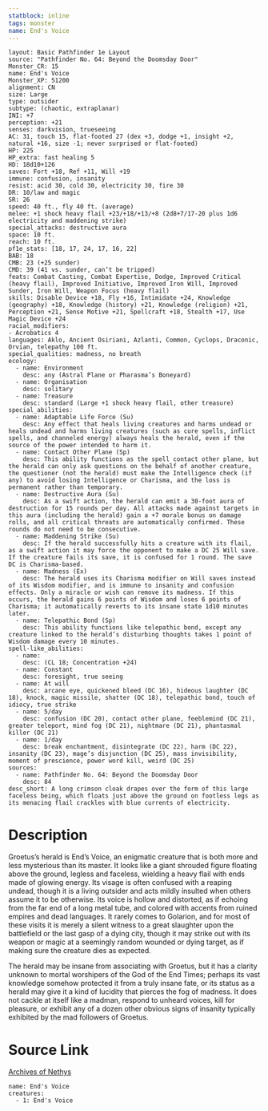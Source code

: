 ```yaml
---
statblock: inline
tags: monster
name: End's Voice
---
```

```statblock
layout: Basic Pathfinder 1e Layout
source: "Pathfinder No. 64: Beyond the Doomsday Door"
Monster_CR: 15
name: End's Voice
Monster_XP: 51200
alignment: CN
size: Large
type: outsider
subtype: (chaotic, extraplanar)
INI: +7
perception: +21
senses: darkvision, trueseeing
AC: 31, touch 15, flat-footed 27 (dex +3, dodge +1, insight +2, natural +16, size -1; never surprised or flat-footed)
HP: 225
HP_extra: fast healing 5
HD: 18d10+126
saves: Fort +18, Ref +11, Will +19
immune: confusion, insanity
resist: acid 30, cold 30, electricity 30, fire 30
DR: 10/law and magic
SR: 26
speed: 40 ft., fly 40 ft. (average)
melee: +1 shock heavy flail +23/+18/+13/+8 (2d8+7/17-20 plus 1d6 electricity and maddening strike)
special_attacks: destructive aura
space: 10 ft.
reach: 10 ft.
pf1e_stats: [18, 17, 24, 17, 16, 22]
BAB: 18
CMB: 23 (+25 sunder)
CMD: 39 (41 vs. sunder, can’t be tripped)
feats: Combat Casting, Combat Expertise, Dodge, Improved Critical (heavy flail), Improved Initiative, Improved Iron Will, Improved Sunder, Iron Will, Weapon Focus (heavy flail)
skills: Disable Device +18, Fly +16, Intimidate +24, Knowledge (geography) +18, Knowledge (history) +21, Knowledge (religion) +21, Perception +21, Sense Motive +21, Spellcraft +18, Stealth +17, Use Magic Device +24
racial_modifiers:
- Acrobatics 4
languages: Aklo, Ancient Osiriani, Azlanti, Common, Cyclops, Draconic, Orvian, telepathy 100 ft.
special_qualities: madness, no breath
ecology:
  - name: Environment
    desc: any (Astral Plane or Pharasma’s Boneyard)
  - name: Organisation
    desc: solitary
  - name: Treasure
    desc: standard (Large +1 shock heavy flail, other treasure)
special_abilities:
  - name: Adaptable Life Force (Su)
    desc: Any effect that heals living creatures and harms undead or heals undead and harms living creatures (such as cure spells, inflict spells, and channeled energy) always heals the herald, even if the source of the power intended to harm it.
  - name: Contact Other Plane (Sp)
    desc: This ability functions as the spell contact other plane, but the herald can only ask questions on the behalf of another creature, the questioner (not the herald) must make the Intelligence check (if any) to avoid losing Intelligence or Charisma, and the loss is permanent rather than temporary.
  - name: Destructive Aura (Su)
    desc: As a swift action, the herald can emit a 30-foot aura of destruction for 15 rounds per day. All attacks made against targets in this aura (including the herald) gain a +7 morale bonus on damage rolls, and all critical threats are automatically confirmed. These rounds do not need to be consecutive.
  - name: Maddening Strike (Su)
    desc: If the herald successfully hits a creature with its flail, as a swift action it may force the opponent to make a DC 25 Will save. If the creature fails its save, it is confused for 1 round. The save DC is Charisma-based.
  - name: Madness (Ex)
    desc: The herald uses its Charisma modifier on Will saves instead of its Wisdom modifier, and is immune to insanity and confusion effects. Only a miracle or wish can remove its madness. If this occurs, the herald gains 6 points of Wisdom and loses 6 points of Charisma; it automatically reverts to its insane state 1d10 minutes later.
  - name: Telepathic Bond (Sp)
    desc: This ability functions like telepathic bond, except any creature linked to the herald’s disturbing thoughts takes 1 point of Wisdom damage every 10 minutes.
spell-like_abilities:
  - name:
    desc: (CL 18; Concentration +24)
  - name: Constant
    desc: foresight, true seeing
  - name: At will
    desc: arcane eye, quickened bleed (DC 16), hideous laughter (DC 18), knock, magic missile, shatter (DC 18), telepathic bond, touch of idiocy, true strike
  - name: 5/day
    desc: confusion (DC 20), contact other plane, feeblemind (DC 21), greater teleport, mind fog (DC 21), nightmare (DC 21), phantasmal killer (DC 21)
  - name: 1/day
    desc: break enchantment, disintegrate (DC 22), harm (DC 22), insanity (DC 23), mage’s disjunction (DC 25), mass invisibility, moment of prescience, power word kill, weird (DC 25)
sources:
  - name: Pathfinder No. 64: Beyond the Doomsday Door
    desc: 84
desc_short: A long crimson cloak drapes over the form of this large faceless being, which floats just above the ground on footless legs as its menacing flail crackles with blue currents of electricity.
```
# Description
Groetus’s herald is End’s Voice, an enigmatic creature that is both more and less mysterious than its master. It looks like a giant shrouded figure floating above the ground, legless and faceless, wielding a heavy flail with ends made of glowing energy. Its visage is often confused with a reaping undead, though it is a living outsider and acts mildly insulted when others assume it to be otherwise. Its voice is hollow and distorted, as if echoing from the far end of a long metal tube, and colored with accents from ruined empires and dead languages. It rarely comes to Golarion, and for most of these visits it is merely a silent witness to a great slaughter upon the battlefield or the last gasp of a dying city, though it may strike out with its weapon or magic at a seemingly random wounded or dying target, as if making sure the creature dies as expected.

The herald may be insane from associating with Groetus, but it has a clarity unknown to mortal worshipers of the God of the End Times; perhaps its vast knowledge somehow protected it from a truly insane fate, or its status as a herald may give it a kind of lucidity that pierces the fog of madness. It does not cackle at itself like a madman, respond to unheard voices, kill for pleasure, or exhibit any of a dozen other obvious signs of insanity typically exhibited by the mad followers of Groetus.
# Source Link
[Archives of Nethys](https://aonprd.com/MonsterDisplay.aspx?ItemName=End%27s%20Voice)
```encounter-table
name: End's Voice
creatures:
  - 1: End's Voice
```
